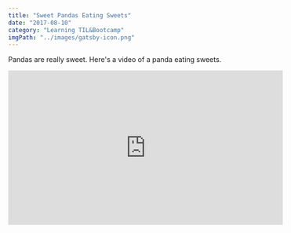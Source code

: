 ```yaml
---
title: "Sweet Pandas Eating Sweets"
date: "2017-08-10"
category: "Learning TIL&Bootcamp"
imgPath: "../images/gatsby-icon.png"
---
```


Pandas are really sweet.
Here's a video of a panda eating sweets.

<iframe width="560" height="315" src="https://www.youtube.com/embed/4n0xNbfJLR8" frameborder="0" allowfullscreen></iframe>


